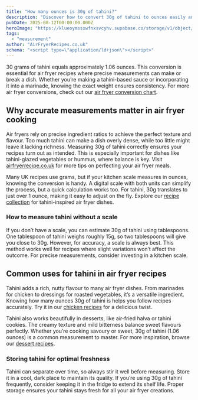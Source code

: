 ```yaml
---
title: "How many ounces is 30g of tahini?"
description: "Discover how to convert 30g of tahini to ounces easily and accurately for perfect air fryer recipes every time."
pubDate: 2025-08-12T00:00:00.000Z
heroImage: "https://klueoymssxwfnxsvcyhv.supabase.co/storage/v1/object/public/md/how-many-ounces-is-30g-of-tahini-b60e4c14.webp"
tags:
  - "measurement"
author: "AirFryerRecipes.co.uk"
schema: "<script type=\"application/ld+json\"></script>"
---
```


<p>30 grams of tahini equals approximately 1.06 ounces. This conversion is essential for air fryer recipes where precise measurements can make or break a dish. Whether you’re making a tahini-based sauce or incorporating it into a marinade, knowing the exact weight ensures consistency. For more air fryer conversions, check out our <a href=https://www.airfryerrecipe.co.uk/air-fryer-conversion-chart>air fryer conversion chart</a>.</p>  

<h2>Why accurate measurements matter in air fryer cooking</h2>  
<p>Air fryers rely on precise ingredient ratios to achieve the perfect texture and flavour. Too much tahini can make a dish overly dense, while too little might leave it lacking richness. Measuring 30g of tahini correctly ensures your recipes turn out as intended. This is especially important for dishes like tahini-glazed vegetables or hummus, where balance is key. Visit <a href=https://www.airfryerrecipe.co.uk>airfryerrecipe.co.uk</a> for more tips on perfecting your air fryer meals.</p>  

<p>Many UK recipes use grams, but if your kitchen scale measures in ounces, knowing the conversion is handy. A digital scale with both units can simplify the process, but a quick calculation works too. For tahini, 30g translates to just over 1 ounce, making it easy to adjust on the fly. Explore our <a href=https://www.airfryerrecipe.co.uk/recipes>recipe collection</a> for tahini-inspired air fryer dishes.</p>  

<h3>How to measure tahini without a scale</h3>  
<p>If you don’t have a scale, you can estimate 30g of tahini using tablespoons. One tablespoon of tahini weighs roughly 15g, so two tablespoons will give you close to 30g. However, for accuracy, a scale is always best. This method works well for recipes where slight variations won’t affect the outcome. For precise measurements, consider investing in a kitchen scale.</p>  

<h2>Common uses for tahini in air fryer recipes</h2>  
<p>Tahini adds a rich, nutty flavour to many air fryer dishes. From marinades for chicken to dressings for roasted vegetables, it’s a versatile ingredient. Knowing how many ounces 30g of tahini is helps you follow recipes accurately. Try it in our <a href=https://www.airfryerrecipe.co.uk/recipe-category/chicken>chicken recipes</a> for a delicious twist.</p>  

<p>Tahini also works beautifully in desserts, like air-fried halva or tahini cookies. The creamy texture and mild bitterness balance sweet flavours perfectly. Whether you’re cooking savoury or sweet, 30g of tahini (1.06 ounces) is a common measurement to master. For more inspiration, browse our <a href=https://www.airfryerrecipe.co.uk/recipe-category/dessert>dessert recipes</a>.</p>  

<h3>Storing tahini for optimal freshness</h3>  
<p>Tahini can separate over time, so always stir it well before measuring. Store it in a cool, dark place to maintain its quality. If you’re using 30g of tahini frequently, consider keeping it in the fridge to extend its shelf life. Proper storage ensures your tahini stays fresh for all your air fryer creations.</p>